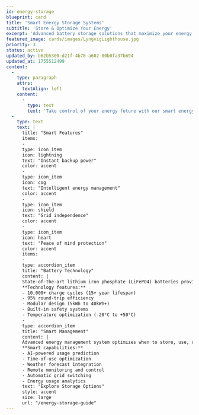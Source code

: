 ```yaml
---
id: energy-storage
blueprint: card
title: 'Smart Energy Storage Systems'
subtitle: 'Store & Optimize Your Energy'
excerpt: 'Advanced battery storage solutions that maximize your energy independence and provide backup power when you need it most.'
featured_image: cards/images/LyngvigLighthouse.jpg
priority: 3
status: active
updated_by: b62b5300-d21f-4b70-a602-80b0fa37b694
updated_at: 1755512499
content:
  -
    type: paragraph
    attrs:
      textAlign: left
    content:
      -
        type: text
        text: 'Take control of your energy future with our smart energy storage systems that work seamlessly with solar panels and grid power.'
  -
    type: text
    text: |
      title: "Smart Features"
      items:
      -
      type: icon_item
      icon: lightning
      text: "Instant backup power"
      color: accent
      -
      type: icon_item
      icon: cog
      text: "Intelligent energy management"
      color: accent
      -
      type: icon_item
      icon: shield
      text: "Grid independence"
      color: accent
      -
      type: icon_item
      icon: heart
      text: "Peace of mind protection"
      color: accent
      items:
      -
      type: accordion_item
      title: "Battery Technology"
      content: |
      State-of-the-art lithium iron phosphate (LiFePO4) batteries provide safe, long-lasting energy storage.
      **Technology features:**
      - 10,000+ charge cycles (15+ year lifespan)
      - 95% round-trip efficiency
      - Modular design (5kWh to 40kWh+)
      - Built-in safety systems
      - Temperature optimization (-20°C to +50°C)
      -
      type: accordion_item
      title: "Smart Management"
      content: |
      Advanced energy management system optimizes when to store, use, or sell your energy for maximum savings.
      **Smart capabilities:**
      - AI-powered usage prediction
      - Time-of-use optimization
      - Weather forecast integration
      - Remote monitoring and control
      - Automatic grid switching
      - Energy usage analytics
      text: "Explore Storage Options"
      style: accent
      size: large
      url: "/energy-storage-guide"
---
```

